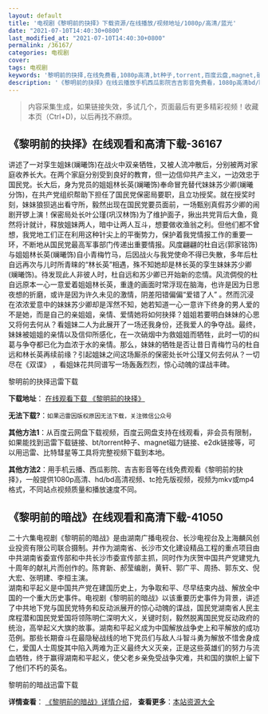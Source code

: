 ```yaml
---
layout: default
title: '电视剧《黎明前的抉择》下载资源/在线播放/视频地址/1080p/高清/蓝光'
date: "2021-07-10T14:40:30+0800"
last_modified_at: "2021-07-10T14:40:30+0800"
permalink: /36167/
categories: 电视剧
cover:
tags: 电视剧
keywords: '黎明前的抉择,在线免费看,1080p高清,bt种子,torrent,百度云盘,magnet,磁力链,迅雷下载资源'
description: '《黎明前的抉择》在线云播放手机西瓜影院吉吉影音免费看，1080p高清bd/hd未删减完整版和tc抢先枪版，mkv/mp4格式，附带bt/torrent种子、magnet/磁力链、百度云盘、网盘资源迅雷下载链接'
---
```


>内容采集生成，如果链接失效，多试几个，页面最后有更多精彩视频！收藏本页（Ctrl+D)，以后再找不麻烦。


## 《黎明前的抉择》在线观看和高清下载-36167

讲述了一对孪生姐妹(斓曦饰)在战火中双亲牺牲，又被人流冲散后，分别被两对家庭收养长大。在两个家庭分别受到良好的教育，但一边信仰共产主义，一边效忠于国民党。长大后，身为党员的姐姐林长英(斓曦饰)奉命冒充替代妹妹苏少卿(斓曦分饰)，在共产党组织帮助下担任了国民党保密局要职，且立功授奖。就在授奖时刻，妹妹狼狈逃出看守所，毅然出现在国民党要员面前，一场甄别真假苏少卿的闹剧开锣上演！保密局处长叶公瑾(巩汉林饰)为了维护面子，揪出共党背后大鱼，竟然将计就计，释放姐妹两人，暗中让两人互斗，想要做收渔翁之利。但他们都不曾想，我党地工们正在利用这种针尖上的平衡势力，保护着我党情报工作的重要一环，不断地从国民党最高军事部门传递出重要情报。风度翩翩的杜自远(郭家铭饰)与姐姐林长英(斓曦饰)自小青梅竹马，后因战火与我党使命不得已失散，多年后杜自远再次与儿时所青睐的&ldquo;林长英&rdquo;相遇，殊不知她却是林长英的孪生妹妹苏少卿(斓曦饰)。待发现此人非彼人时，杜自远和苏少卿已开始新的恋情。风流倜傥的杜自远原本一心一意爱着姐姐林长英，重逢的画面时常浮现在脑海，也许是因为日思夜想的折磨，或许是因为许久未见的激情，阴差阳错偏偏“爱错了人” 。然而沉浸在浓浓爱意中的妹妹苏少卿却是浑然不知，她若知道一心一意许下终身的男人爱的不是她，而是自己的亲姐姐，亲情、爱情她将如何抉择？姐姐若要明白妹妹的心思又将何去何从？看姐妹二人为此展开了一场还我身份，还我爱人的争夺战。最终，妹妹被姐姐的亲情以及信仰所感化，在一次硝烟中为救姐姐而牺牲，此时一切的纠葛与争夺都已化为血浓于水的亲情。那么，妹妹的牺牲是否让昔日青梅竹马的杜自远和林长英再续前缘？引起姐妹之间这场厮杀的保密处长叶公瑾又何去何从？一切尽在《双谍》 ，看姐妹花共同谱写一场轰轰烈烈，惊心动魄的谍战丰碑。</p>


黎明前的抉择迅雷下载

**下载地址**： [在线观看下载 《黎明前的抉择》](https://www.993dy.com//vod-detail-id-12516.html) 


**无法下载?**：`如果迅雷因版权原因无法下载，关注微信公众号 `

**其他方法1**：从百度云网盘下载视频，百度云网盘支持在线观看，非会员有限制，如果能找到迅雷下载链接、bt/torrent种子、magnet磁力链接、e2dk链接等，可以用迅雷、比特彗星等工具将完整视频下载到本地。

**其他方法2**：用手机云播、西瓜影院、吉吉影音等在线免费观看《黎明前的抉择》，一般提供1080p高清、hd/bd高清视频、tc抢先版视频，视频为mkv或mp4格式，不同站点视频质量和播放速度不同。


## 《黎明前的暗战》在线观看和高清下载-41050

二十六集电视剧《黎明前的暗战》是由湖南广播电视台、长沙电视台及上海麟风创业投资有限公司联合摄制。并作为湖南省、长沙市文化建设精品工程的重点项目由中共湖南省委宣传部和中共长沙市委宣传部主抓，同时作为庆贺中国共产党建党九十周年的献礼片而创作的。陈育新、郝莹编剧，黄轩、郭广平、周扬、郭东文、倪大宏、张明建、李桓主演。<br /> 湖南和平起义是中国共产党在建国历史上，为争取和平、尽早结束内战、解放全中国的一个重大历史事件。电视剧《黎明前的暗战》以该重要历史事件为背景，讲述了中共地下党与国民党特务和反动派展开的惊心动魄的谍战，国民党湖南省人民主席程潜和国民党爱国将领陈明仁深明大义，关键时刻，毅然脱离国民党反动政府的统治，高举起义大旗的故事。湖南和平起义成为中国解放战争史上和平解放的成功范例。那些长期奋斗在最隐秘战线的地下党员们与敌人斗智斗勇为解放不惜舍身成仁，爱国人士周旋其中陷入两难为正义最终大义灭亲，正是这些英雄们的努力与流血牺牲，终于赢得湖南和平起义，使父老乡亲免受战争灾难，共和国的旗帜上留下了他们不朽的英名。


黎明前的暗战迅雷下载

**详情查看**： [《黎明前的暗战》详情介绍](/movie/41050/)， **查看更多**：[本站资源大全](/movie/t/all/)

